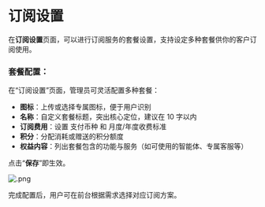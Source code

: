 # **订阅设置**

在**订阅设置**页面，可以进行订阅服务的套餐设置，支持设定多种套餐供你的客户订阅使用。

### **套餐配置：**

在“订阅设置”页面，管理员可灵活配置多种套餐：

* **图标**：上传或选择专属图标，便于用户识别
* **名称**：自定义套餐标题，突出核心定位，建议在 10 字以内
* **订阅费用**：设置 支付币种 和 月度/年度收费标准
* **积分**：分配消耗或赠送的积分额度
* **权益内容**：列出套餐包含的功能与服务（如可使用的智能体、专属客服等）

点击“**保存**”即生效。

![.png](http://kmdev.53ai.com/api/preview/d9f4b1d4b0ca0fe9becb375f85358236.png)

完成配置后，用户可在前台根据需求选择对应订阅方案。
